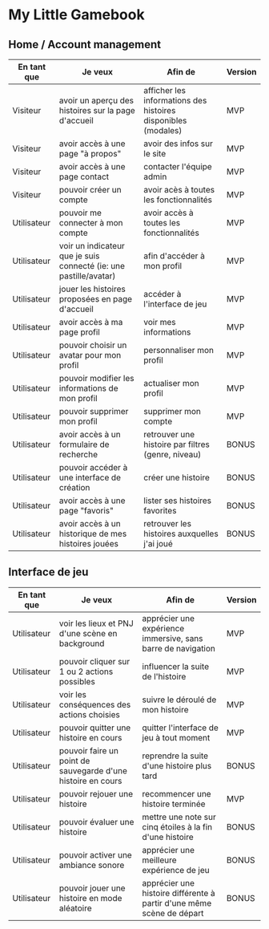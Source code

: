 # My Little Gamebook

## Home / Account management

| En tant que | Je veux | Afin de | Version |
|--|--|--|--|
|Visiteur| avoir un aperçu des histoires sur la page d'accueil| afficher les informations des histoires disponibles (modales) | MVP |
|Visiteur| avoir accès à une page "à propos"| avoir des infos sur le site| MVP |
|Visiteur| avoir accès à une page contact| contacter l'équipe admin| MVP |
|Visiteur|pouvoir créer un compte|avoir acès à toutes les fonctionnalités|MVP|
|Utilisateur|pouvoir me connecter à mon compte|avoir accès à toutes les fonctionnalités|MVP|
|Utilisateur| voir un indicateur que je suis connecté (ie: une pastille/avatar)| afin d'accéder à mon profil| MVP |
|Utilisateur|jouer les histoires proposées en page d'accueil|accéder à l'interface de jeu| MVP |
|Utilisateur|avoir accès à ma page profil|voir mes informations| MVP |
|Utilisateur|pouvoir choisir un avatar pour mon profil|personnaliser mon profil|MVP|
|Utilisateur|pouvoir modifier les informations de mon profil|actualiser mon profil|MVP|
|Utilisateur|pouvoir supprimer mon profil|supprimer mon compte|MVP|
|Utilisateur|avoir accès à un formulaire de recherche|retrouver une histoire par filtres (genre, niveau)|BONUS|
|Utilisateur| pouvoir accéder à une interface de création|créer une histoire| BONUS |
|Utilisateur|avoir accès à une page "favoris"|lister ses histoires favorites| BONUS |
|Utilisateur|avoir accès à un historique de mes histoires jouées|retrouver les histoires auxquelles j'ai joué|BONUS|

## Interface de jeu

| En tant que | Je veux | Afin de | Version |
|--|--|--|--|
|Utilisateur|voir les lieux et PNJ d'une scène en background|apprécier une expérience immersive, sans barre de navigation| MVP |
|Utilisateur|pouvoir cliquer sur 1 ou 2 actions possibles|influencer la suite de l'histoire|MVP|
|Utilisateur|voir les conséquences des actions choisies|suivre le déroulé de mon histoire|MVP|
|Utilisateur|pouvoir quitter une histoire en cours|quitter l'interface de jeu à tout moment| MVP |
|Utilisateur|pouvoir faire un point de sauvegarde d'une histoire en cours|reprendre la suite d'une histoire plus tard| BONUS |
|Utilisateur|pouvoir rejouer une histoire|recommencer une histoire terminée| MVP |
|Utilisateur|pouvoir évaluer une histoire|mettre une note sur cinq étoiles à la fin d'une histoire| BONUS |
|Utilisateur|pouvoir activer une ambiance sonore|apprécier une meilleure expérience de jeu| BONUS |
|Utilisateur|pouvoir jouer une histoire en mode aléatoire|apprécier une histoire différente à partir d'une même scène de départ|BONUS|